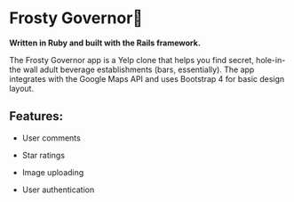 # Frosty Governor🍻

**Written in Ruby and built with the Rails framework.**

The Frosty Governor app is a Yelp clone that helps you find secret, hole-in-the wall
adult beverage establishments (bars, essentially). The app integrates with the
Google Maps API and uses Bootstrap 4 for basic design layout.

## Features:

* User comments

* Star ratings

* Image uploading

* User authentication
